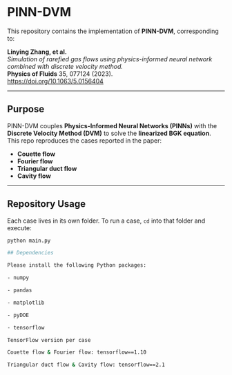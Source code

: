 # PINN-DVM

This repository contains the implementation of **PINN-DVM**, corresponding to:

**Linying Zhang, et al.**  
*Simulation of rarefied gas flows using physics-informed neural network combined with discrete velocity method.*  
**Physics of Fluids** 35, 077124 (2023).  
https://doi.org/10.1063/5.0156404

---

## Purpose

PINN-DVM couples **Physics-Informed Neural Networks (PINNs)** with the **Discrete Velocity Method (DVM)** to solve the **linearized BGK equation**.  
This repo reproduces the cases reported in the paper:
- **Couette flow**
- **Fourier flow**
- **Triangular duct flow**
- **Cavity flow**

---

## Repository Usage

Each case lives in its own folder. To run a case, `cd` into that folder and execute:

```bash
python main.py

## Dependencies

Please install the following Python packages:

- numpy

- pandas

- matplotlib

- pyDOE

- tensorflow

TensorFlow version per case

Couette flow & Fourier flow: tensorflow==1.10

Triangular duct flow & Cavity flow: tensorflow==2.1
